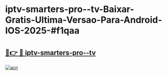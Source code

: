 # iptv-smarters-pro--tv-Baixar-Gratis-Ultima-Versao-Para-Android-IOS-2025-#f1qaa

# <h2><a href="https://ainizakaria.my?title=iptv-smarters-pro--tv&ref=24M">🔗👉 🔴 iptv-smarters-pro--tv</a></h2>

[![acn](https://github.com/user-attachments/assets/0f9c940e-d8b0-45ae-aac7-cd30a18b3e1c)](https://ainizakaria.my?title=iptv-smarters-pro--tv&ref=24M)

